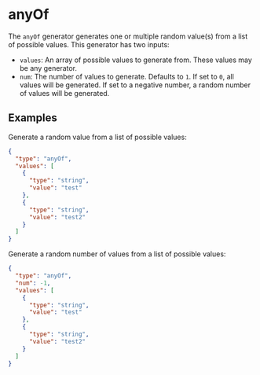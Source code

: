 # anyOf

The `anyOf` generator generates one or multiple random value(s) from a list of possible values.
This generator has two inputs:

- `values`: An array of possible values to generate from. These values may be any generator.
- `num`: The number of values to generate. Defaults to `1`. If set to `0`, all values will be generated.
  If set to a negative number, a random number of values will be generated.

## Examples

Generate a random value from a list of possible values:

```json
{
  "type": "anyOf",
  "values": [
    {
      "type": "string",
      "value": "test"
    },
    {
      "type": "string",
      "value": "test2"
    }
  ]
}
```

Generate a random number of values from a list of possible values:

```json
{
  "type": "anyOf",
  "num": -1,
  "values": [
    {
      "type": "string",
      "value": "test"
    },
    {
      "type": "string",
      "value": "test2"
    }
  ]
}
```
